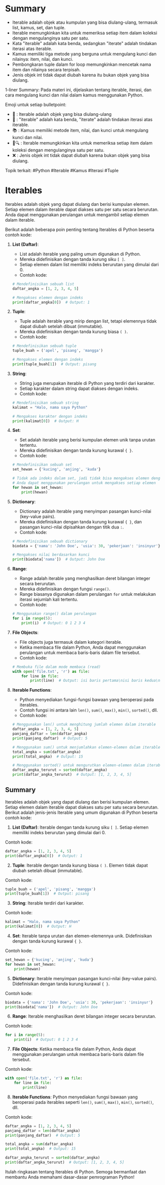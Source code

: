 # Summary

- Iterable adalah objek atau kumpulan yang bisa diulang-ulang, termasuk list, kamus, set, dan tuple.
- Iterable memungkinkan kita untuk memeriksa setiap item dalam koleksi dengan mengulanginya satu per satu.
- Kata "iterable" adalah kata benda, sedangkan "iterate" adalah tindakan iterasi atas iterable.
- Kamus memiliki tiga metode yang berguna untuk mengulang kunci dan nilainya: item, nilai, dan kunci.
- Pembongkaran tuple dalam for loop memungkinkan mencetak nama item dan nilainya secara terpisah.
- Jenis objek int tidak dapat diubah karena itu bukan objek yang bisa diulang.

1-liner Summary: Pada materi ini, dijelaskan tentang iterable, iterasi, dan cara mengulang kunci dan nilai dalam kamus menggunakan Python. 

Emoji untuk setiap bulletpoint:
- 🔄 : Iterable adalah objek yang bisa diulang-ulang
- 📝 : "iterable" adalah kata benda, "iterate" adalah tindakan iterasi atas iterable.
- 📚 : Kamus memiliki metode item, nilai, dan kunci untuk mengulang kunci dan nilai.
- 🔄🔍 : Iterable memungkinkan kita untuk memeriksa setiap item dalam koleksi dengan mengulanginya satu per satu.
- ❌ : Jenis objek int tidak dapat diubah karena bukan objek yang bisa diulang.

Topik terkait: #Python #Iterable #Kamus #Iterasi #Tuple

# Iterables 

Iterables adalah objek yang dapat diulang dan berisi kumpulan elemen. Setiap elemen dalam iterable dapat diakses satu per satu secara berurutan. Anda dapat menggunakan perulangan untuk mengambil setiap elemen dalam iterable.

Berikut adalah beberapa poin penting tentang Iterables di Python beserta contoh kode:

1. **List (Daftar)**:
   - List adalah iterable yang paling umum digunakan di Python.
   - Mereka didefinisikan dengan tanda kurung siku `[ ]`.
   - Setiap elemen dalam list memiliki indeks berurutan yang dimulai dari 0.
   - Contoh kode:

   ```python
   # Mendefinisikan sebuah list
   daftar_angka = [1, 2, 3, 4, 5]

   # Mengakses elemen dengan indeks
   print(daftar_angka[0])  # Output: 1
   ```

2. **Tuple**:
   - Tuple adalah iterable yang mirip dengan list, tetapi elemennya tidak dapat diubah setelah dibuat (immutable).
   - Mereka didefinisikan dengan tanda kurung biasa `( )`.
   - Contoh kode:

   ```python
   # Mendefinisikan sebuah tuple
   tuple_buah = ('apel', 'pisang', 'mangga')

   # Mengakses elemen dengan indeks
   print(tuple_buah[1])  # Output: pisang
   ```

3. **String**:
   - String juga merupakan iterable di Python yang terdiri dari karakter.
   - Setiap karakter dalam string dapat diakses dengan indeks.
   - Contoh kode:

   ```python
   # Mendefinisikan sebuah string
   kalimat = "Halo, nama saya Python"

   # Mengakses karakter dengan indeks
   print(kalimat[0])  # Output: H
   ```

4. **Set**:
   - Set adalah iterable yang berisi kumpulan elemen unik tanpa urutan tertentu.
   - Mereka didefinisikan dengan tanda kurung kurawal `{ }`.
   - Contoh kode:

   ```python
   # Mendefinisikan sebuah set
   set_hewan = {'kucing', 'anjing', 'kuda'}

   # Tidak ada indeks dalam set, jadi tidak bisa mengakses elemen dengan indeks
   # Anda dapat menggunakan perulangan untuk mengakses setiap elemen
   for hewan in set_hewan:
       print(hewan)
   ```

5. **Dictionary**:
   - Dictionary adalah iterable yang menyimpan pasangan kunci-nilai (key-value pairs).
   - Mereka didefinisikan dengan tanda kurung kurawal `{ }`, dan pasangan kunci-nilai dipisahkan dengan titik dua `:`.
   - Contoh kode:

   ```python
   # Mendefinisikan sebuah dictionary
   biodata = {'nama': 'John Doe', 'usia': 30, 'pekerjaan': 'insinyur'}

   # Mengakses nilai berdasarkan kunci
   print(biodata['nama'])  # Output: John Doe
   ```

6. **Range**:
   - Range adalah iterable yang menghasilkan deret bilangan integer secara berurutan.
   - Mereka didefinisikan dengan fungsi `range()`.
   - Range biasanya digunakan dalam perulangan `for` untuk melakukan iterasi sejumlah kali tertentu.
   - Contoh kode:

   ```python
   # Menggunakan range() dalam perulangan
   for i in range(5):
       print(i)  # Output: 0 1 2 3 4
   ```

7. **File Objects**:
   - File objects juga termasuk dalam kategori iterable.
   - Ketika membaca file dalam Python, Anda dapat menggunakan perulangan untuk membaca baris-baris dalam file tersebut.
   - Contoh kode:

   ```python
   # Membuka file dalam mode membaca (read)
   with open('file.txt', 'r') as file:
       for line in file:
           print(line)  # Output: isi baris pertama\nisi baris kedua\n...
   ```

8. **Iterable Functions**:
   - Python menyediakan fungsi-fungsi bawaan yang beroperasi pada iterables.
   - Contoh fungsi ini antara lain `len()`, `sum()`, `max()`, `min()`, `sorted()`, dll.
   - Contoh kode:

   ```python
   # Menggunakan len() untuk menghitung jumlah elemen dalam iterable
   daftar_angka = [1, 2, 3, 4, 5]
   panjang_daftar = len(daftar_angka)
   print(panjang_daftar)  # Output: 5

   # Menggunakan sum() untuk menjumlahkan elemen-elemen dalam iterable
   total_angka = sum(daftar_angka)
   print(total_angka)  # Output: 15

   # Menggunakan sorted() untuk mengurutkan elemen-elemen dalam iterable
   daftar_angka_terurut = sorted(daftar_angka)
   print(daftar_angka_terurut)  # Output: [1, 2, 3, 4, 5]
   ```

## Summary

Iterables adalah objek yang dapat diulang dan berisi kumpulan elemen. Setiap elemen dalam iterable dapat diakses satu per satu secara berurutan. Berikut adalah jenis-jenis Iterable yang umum digunakan di Python beserta contoh kode:

1. **List (Daftar)**: Iterable dengan tanda kurung siku `[ ]`. Setiap elemen memiliki indeks berurutan yang dimulai dari 0.

Contoh kode:
```python
daftar_angka = [1, 2, 3, 4, 5]
print(daftar_angka[0])  # Output: 1
```

2. **Tuple**: Iterable dengan tanda kurung biasa `( )`. Elemen tidak dapat diubah setelah dibuat (immutable).

Contoh kode:
```python
tuple_buah = ('apel', 'pisang', 'mangga')
print(tuple_buah[1])  # Output: pisang
```

3. **String**: Iterable terdiri dari karakter.

Contoh kode:
```python
kalimat = "Halo, nama saya Python"
print(kalimat[0])  # Output: H
```

4. **Set**: Iterable tanpa urutan dan elemen-elemennya unik. Didefinisikan dengan tanda kurung kurawal `{ }`.

Contoh kode:
```python
set_hewan = {'kucing', 'anjing', 'kuda'}
for hewan in set_hewan:
    print(hewan)
```

5. **Dictionary**: Iterable menyimpan pasangan kunci-nilai (key-value pairs). Didefinisikan dengan tanda kurung kurawal `{ }`.

Contoh kode:
```python
biodata = {'nama': 'John Doe', 'usia': 30, 'pekerjaan': 'insinyur'}
print(biodata['nama'])  # Output: John Doe
```

6. **Range**: Iterable menghasilkan deret bilangan integer secara berurutan.

Contoh kode:
```python
for i in range(5):
    print(i)  # Output: 0 1 2 3 4
```

7. **File Objects**: Ketika membaca file dalam Python, Anda dapat menggunakan perulangan untuk membaca baris-baris dalam file tersebut.

Contoh kode:
```python
with open('file.txt', 'r') as file:
    for line in file:
        print(line)
```

8. **Iterable Functions**: Python menyediakan fungsi bawaan yang beroperasi pada iterables seperti `len()`, `sum()`, `max()`, `min()`, `sorted()`, dll.

Contoh kode:
```python
daftar_angka = [1, 2, 3, 4, 5]
panjang_daftar = len(daftar_angka)
print(panjang_daftar)  # Output: 5

total_angka = sum(daftar_angka)
print(total_angka)  # Output: 15

daftar_angka_terurut = sorted(daftar_angka)
print(daftar_angka_terurut)  # Output: [1, 2, 3, 4, 5]
```

Itulah ringkasan tentang Iterables di Python. Semoga bermanfaat dan membantu Anda memahami dasar-dasar pemrograman Python!